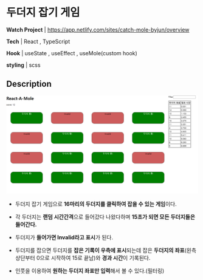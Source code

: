 # 두더지 잡기 게임

**Watch Project** | https://app.netlify.com/sites/catch-mole-byjun/overview

**Tech** | React , TypeScript

**Hook** | useState , useEffect , useMole(custom hook)

**styling** | scss

## Description

![mole](mole.png)

- 두더지 잡기 게임으로 **16마리의 두더지를 클릭하여 잡을 수 있는 게임**이다.

- 각 두더지는 **랜덤 시간간격**으로 들어갔다 나왔다하며 **15초가 되면 모든 두더지들은 들어간다.**

- 두더지가 **들어가면 Invalid라고 표시**가 된다.

- 두더지를 잡으면 두더지를 **잡은 기록이 우측에 표시**되는데 잡은 **두더지의 좌표**(왼측 상단부터 0으로 시작하여 15로 끝남)와 **경과 시간**이 기록된다.

- 인풋을 이용하여 **원하는 두더지 좌표만 입력**해서 볼 수 있다.(필터링)
